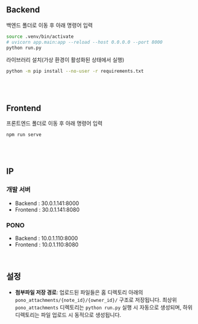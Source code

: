 ## Backend
백엔드 폴더로 이동 후 아래 명령어 입력  

```bash
source .venv/bin/activate
# uvicorn app.main:app --reload --host 0.0.0.0 --port 8000
python run.py
```

라이브러리 설치(가상 환경이 활성화된 상태에서 실행)

```bash
python -m pip install --no-user -r requirements.txt
```

<br>
<br>

## Frontend
프론트엔드 폴더로 이동 후 아래 명령어 입력

```bash
npm run serve
```

<br>
<br>

## IP
### 개발 서버
- Backend : 30.0.1.141:8000
- Frontend : 30.0.1.141:8080

### PONO
- Backend : 10.0.1.110:8000
- Frontend : 10.0.1.110:8080

<br>

## 설정
- **첨부파일 저장 경로**: 업로드된 파일들은 홈 디렉토리 아래의 `pono_attachments/{note_id}/{owner_id}/` 구조로 저장됩니다. 최상위 `pono_attachments` 디렉토리는 `python run.py` 실행 시 자동으로 생성되며, 하위 디렉토리는 파일 업로드 시 동적으로 생성됩니다.
